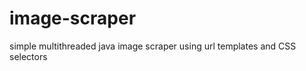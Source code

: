 image-scraper
=============

simple multithreaded java image scraper using url templates and CSS selectors
